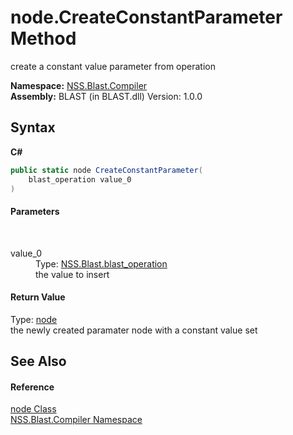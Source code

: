 # node.CreateConstantParameter Method 
 

create a constant value parameter from operation

**Namespace:**&nbsp;<a href="N_NSS_Blast_Compiler">NSS.Blast.Compiler</a><br />**Assembly:**&nbsp;BLAST (in BLAST.dll) Version: 1.0.0

## Syntax

**C#**<br />
``` C#
public static node CreateConstantParameter(
	blast_operation value_0
)
```


#### Parameters
&nbsp;<dl><dt>value_0</dt><dd>Type: <a href="T_NSS_Blast_blast_operation">NSS.Blast.blast_operation</a><br />the value to insert</dd></dl>

#### Return Value
Type: <a href="T_NSS_Blast_Compiler_node">node</a><br />the newly created paramater node with a constant value set

## See Also


#### Reference
<a href="T_NSS_Blast_Compiler_node">node Class</a><br /><a href="N_NSS_Blast_Compiler">NSS.Blast.Compiler Namespace</a><br />